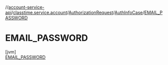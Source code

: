 //[account-service-api](../../../../../index.md)/[classtime.service.account](../../../index.md)/[AuthorizationRequest](../../index.md)/[AuthInfoCase](../index.md)/[EMAIL_PASSWORD](index.md)

# EMAIL_PASSWORD

[jvm]\
[EMAIL_PASSWORD](index.md)
